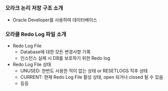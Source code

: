 ### 오라크 논리 저장 구조 소개
- Oracle Developer를 사용하여 데이터베이스

### 오라클 Redo Log 파일 소개 
- Redo Log File 
    + Database에 대한 모든 변경사항 기록
    + 인스턴스 실패 시 DB를 보호하기 위한 Redo log
- Redo Log File 상태 
    + UNUSED: 한번도 사용한 적이 없는 상태 or RESETLOGS 직후 상태
    + CURRENT: 현재 Redo Log File 활성 상태, open 되거나 closed 될 수 있음
    + 등등
    